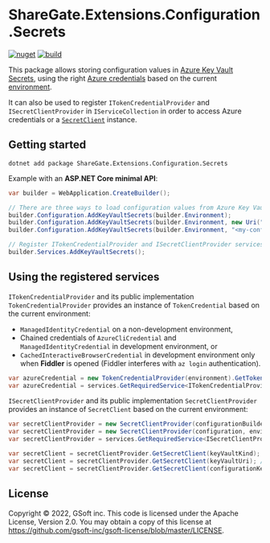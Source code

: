 # ShareGate.Extensions.Configuration.Secrets

[![nuget](https://img.shields.io/nuget/v/ShareGate.Extensions.Configuration.Secrets.svg?logo=nuget)](https://www.nuget.org/packages/ShareGate.Extensions.Configuration.Secrets/)
[![build](https://img.shields.io/github/workflow/status/gsoft-inc/sg-extensions-configuration-secrets/CI%20build?logo=github)](https://github.com/gsoft-inc/sg-extensions-configuration-secrets/actions/workflows/ci.yml)

This package allows storing configuration values in [Azure Key Vault Secrets](https://docs.microsoft.com/en-us/dotnet/api/overview/azure/extensions.aspnetcore.configuration.secrets-readme),
using the right [Azure credentials](https://docs.microsoft.com/en-us/dotnet/api/overview/azure/identity-readme#credential-classes) based on the current [environment](https://docs.microsoft.com/en-us/dotnet/core/extensions/generic-host#ihostenvironment).

It can also be used to register `ITokenCredentialProvider` and `ISecretClientProvider` in `IServiceCollection` in order to access Azure credentials or a [`SecretClient`](https://docs.microsoft.com/en-us/dotnet/api/azure.security.keyvault.secrets.secretclient?view=azure-dotnet) instance.


## Getting started

```
dotnet add package ShareGate.Extensions.Configuration.Secrets
```

Example with an **ASP.NET Core minimal API**:

```csharp
var builder = WebApplication.CreateBuilder();

// There are three ways to load configuration values from Azure Key Vault:
builder.Configuration.AddKeyVaultSecrets(builder.Environment);
builder.Configuration.AddKeyVaultSecrets(builder.Environment, new Uri("<my-key-vault-url>"));
builder.Configuration.AddKeyVaultSecrets(builder.Environment, "<my-configuration-key>");

// Register ITokenCredentialProvider and ISecretClientProvider services (optional)
builder.Services.AddKeyVaultSecrets();
```


## Using the registered services

`ITokenCredentialProvider` and its public implementation `TokenCredentialProvider` provides an instance of `TokenCredential`  based on the current environment:
* `ManagedIdentityCredential` on a non-development environment,
* Chained credentials of `AzureCliCredential` and `ManagedIdentityCredential` in development environment, or
* `CachedInteractiveBrowserCredential` in development environment only when **Fiddler** is opened (Fiddler interferes with `az login` authentication).

```csharp
var azureCredential = new TokenCredentialProvider(environment).GetTokenCredential(); // or
var azureCredential = services.GetRequiredService<ITokenCredentialProvider>().GetTokenCredential();
```

`ISecretClientProvider` and its public implementation `SecretClientProvider` provides an instance of `SecretClient` based on the current environment:

```csharp
var secretClientProvider = new SecretClientProvider(configurationBuilder, environment); // or
var secretClientProvider = new SecretClientProvider(configuration, environment); // or
var secretClientProvider = services.GetRequiredService<ISecretClientProvider>();
```

```csharp
var secretClient = secretClientProvider.GetSecretClient(keyVaultKind); // or
var secretClient = secretClientProvider.GetSecretClient(keyVaultUri); // or
var secretClient = secretClientProvider.GetSecretClient(configurationKey);
```


## License

Copyright © 2022, GSoft inc. This code is licensed under the Apache License, Version 2.0. You may obtain a copy of this license at https://github.com/gsoft-inc/gsoft-license/blob/master/LICENSE.
